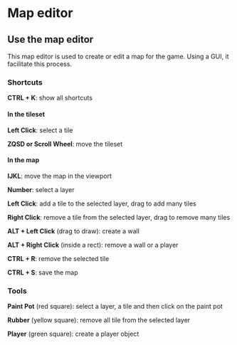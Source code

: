 # Map editor

## Use the map editor

This map editor is used to create or edit a map for the game. Using a GUI, it facilitate this process.

### Shortcuts

**CTRL + K**: show all shortcuts

#### In the tileset

**Left Click**: select a tile

**ZQSD or Scroll Wheel**: move the tileset

#### In the map

**IJKL**: move the map in the viewport

**Number**: select a layer

**Left Click**: add a tile to the selected layer, drag to add many tiles

**Right Click**: remove a tile from the selected layer, drag to remove many tiles

**ALT + Left Click** (drag to draw): create a wall

**ALT + Right Click** (inside a rect): remove a wall or a player

**CTRL + R**: remove the selected tile

**CTRL + S**: save the map

### Tools

**Paint Pot** (red square): select a layer, a tile and then click on the paint pot

**Rubber** (yellow square): remove all tile from the selected layer

**Player** (green square): create a player object
